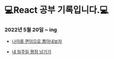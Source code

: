 # :computer:React 공부 기록입니다.:computer:

### 2022년 5월 20일 ~ ing
- [나이를 랜덤으로 뽑아내보자](https://github.com/saehwa95/ReactStudy/tree/main/FirstReact)

- [내 일주일 평점 남기기](https://github.com/saehwa95/ReactStudy/branches](https://github.com/saehwa95/ReactStudy/tree/main/week1))
